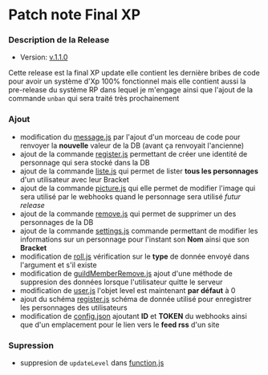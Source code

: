 # Patch note Final XP

### Description de la Release

- Version: [v.1.1.0](https://github.com/Merytek/Asteria_bot/releases/tag/v.1.1.0)

Cette release est la final XP update elle contient les dernière bribes de code pour avoir un système d'Xp 100% fonctionnel mais elle contient aussi la pre-release du système RP dans lequel je m'engage ainsi que l'ajout de la commande `unban` qui sera traité très prochainement

### Ajout

- modification du [message.js](https://github.com/Merytek/Asteria_bot/blob/main/event/client/message.js) par l'ajout d'un morceau de code pour renvoyer la **nouvelle** valeur de la DB (avant ça renvoyait l'ancienne)
- ajout de la commande [register.js](https://github.com/Merytek/Asteria_bot/blob/main/command/rp/register.js) permettant de créer une identité de personnage qui sera stocké dans la DB
- ajout de la commande [liste.js](https://github.com/Merytek/Asteria_bot/blob/main/command/rp/liste.js) qui permet de lister **tous les personnages** d'un utilisateur avec leur Bracket
- ajout de la commande [picture.js](https://github.com/Merytek/Asteria_bot/blob/main/command/rp/picture.js) qui elle permet de modifier l'image qui sera utilisé par le webhooks quand le personnage sera utilisé *futur release*
- ajout de la commande [remove.js](https://github.com/Merytek/Asteria_bot/blob/main/command/rp/remove.js) qui permet de supprimer un des personnages de la DB
- ajout de la commande [settings.js](https://github.com/Merytek/Asteria_bot/blob/main/command/rp/settings.js) commande permettant de modifier les informations sur un personnage pour l'instant son **Nom** ainsi que son **Bracket**
- modification de [roll.js](https://github.com/Merytek/Asteria_bot/blob/main/command/rp/roll.js) vérification sur le **type** de donnée envoyé dans l'argument et s'il existe 
- modification de [guildMemberRemove.js](https://github.com/Merytek/Asteria_bot/blob/main/event/member/guildMemberRemove.js) ajout d'une méthode de suppresion des données lorsque l'utilisateur quitte le serveur
- modification de [user.js](https://github.com/Merytek/Asteria_bot/blob/main/models/user.js) l'objet level est maintenant **par défaut** à 0
- ajout du schéma [register.js](https://github.com/Merytek/Asteria_bot/blob/main/models/register.js) schéma de donnée utilisé pour enregistrer les personnages des utilisateurs
- modification de [config.json](https://github.com/Merytek/Asteria_bot/blob/main/config.json) ajoutant **ID** et **TOKEN** du webhooks ainsi que d'un emplacement pour le lien vers le **feed rss** d'un site 

### Supression

- suppresion de `updateLevel` dans [function.js](https://github.com/Merytek/Asteria_bot/blob/main/function.js)